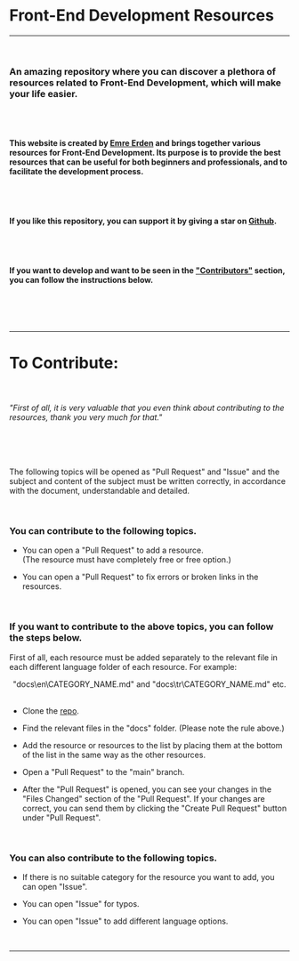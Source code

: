 # Front-End Development Resources

---

<br>

### An amazing repository where you can discover a plethora of resources related to Front-End Development, which will make your life easier.

<br>
<br>

#### This website is created by [Emre Erden](https://emreerden.dev) and brings together various resources for Front-End Development. Its purpose is to provide the best resources that can be useful for both beginners and professionals, and to facilitate the development process.

<br>
<br>

#### If you like this repository, you can support it by giving a star on [Github](https://github.com/emr3rden/Front-End-Development-Resources).

<br>
<br>

#### If you want to develop and want to be seen in the ["Contributors"](https://frontresources.dev/contributors/) section, you can follow the instructions below.

<br>
<br>
<br>

---

# To Contribute:

<br>

###### "First of all, it is very valuable that you even think about contributing to the resources, thank you very much for that."

<br>
<br>

The following topics will be opened as "Pull Request" and "Issue" and the subject and content of the subject must be written correctly, in accordance with the document, understandable and detailed.

<br>

### You can contribute to the following topics.

- You can open a "Pull Request" to add a resource.\
  (The resource must have completely free or free option.)

- You can open a "Pull Request" to fix errors or broken links in the resources.

<br>

### If you want to contribute to the above topics, you can follow the steps below.

First of all, each resource must be added separately to the relevant file in each different language folder of each resource. For example:

<div align="center">"docs\en\CATEGORY_NAME.md" and "docs\tr\CATEGORY_NAME.md" etc.</div>

<br>

- Clone the [repo](https://github.com/emr3rden/Front-End-Development-Resources).

- Find the relevant files in the "docs" folder. (Please note the rule above.)

- Add the resource or resources to the list by placing them at the bottom of the list in the same way as the other resources.

- Open a "Pull Request" to the "main" branch.

- After the "Pull Request" is opened, you can see your changes in the "Files Changed" section of the "Pull Request". If your changes are correct, you can send them by clicking the "Create Pull Request" button under "Pull Request".

<br>

### You can also contribute to the following topics.

- If there is no suitable category for the resource you want to add, you can open "Issue".

- You can open "Issue" for typos.

- You can open "Issue" to add different language options.

<br>

---

